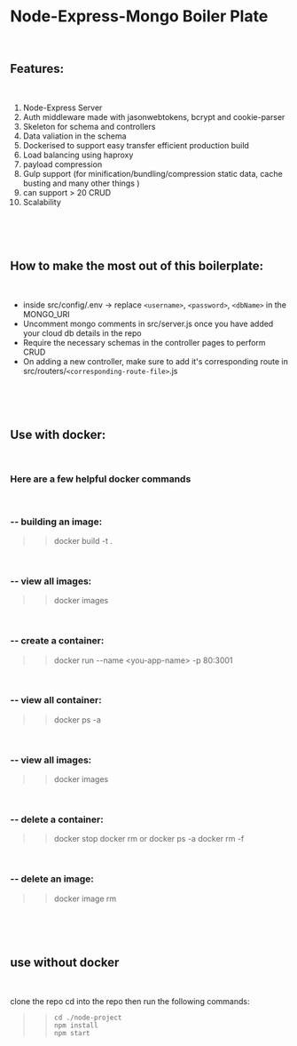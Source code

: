 # Node-Express-Mongo Boiler Plate

 <br>

## Features: 
 <br>

1. Node-Express Server
2. Auth middleware made with jasonwebtokens, bcrypt and cookie-parser
3. Skeleton for schema and controllers 
4. Data valiation in the schema
5. Dockerised to support easy transfer efficient production build
6. Load balancing using haproxy 
7. payload compression
8. Gulp support (for minification/bundling/compression static data, cache busting and many other things )
9. can support > 20 CRUD 
10. Scalability

<br>
<br>
<br>

## How to make the most out of this boilerplate: 
 <br>

* inside src/config/.env -> replace `<username>`, `<password>`, `<dbName>` in the MONGO_URI
* Uncomment mongo comments in src/server.js once you have added your cloud db details in the repo
* Require the necessary schemas in the controller pages to perform CRUD
* On adding a new controller, make sure to add it's corresponding route in src/routers/`<corresponding-route-file>`.js

 <br>
 <br>
 <br>

## Use with docker:
 <br>

### Here are a few helpful docker commands
 <br>

### -- building an image:
>> docker build -t <you-app-name> .
 <br> 

### -- view all images:
>> docker images
 <br>

### -- create a container: 
>> docker run --name \<you-app-name> -p 80:3001 <you-app-name>
 <br> 

### -- view all container:
>> docker ps -a      
 <br>

### -- view all images:
>> docker images
 <br>

### -- delete a container:
>>docker stop <container-name-or-id>
>> docker rm <container-name-or-id>
 or 
>>docker ps -a 
>>docker rm -f <container-id>
 <br>

### -- delete an image:  
>> docker image rm <image-name>
 <br>
 <br>
 <br>

## use without docker 
 <br>

clone the repo
cd into the repo then run the following commands:
>>     cd ./node-project 
>>     npm install 
>>     npm start 


